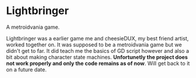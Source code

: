# Lightbringer
 A metroidvania game.

Lightbringer was a earlier game me and cheesieDUX, my best friend artist, worked together on. It was supposed to be a metroidvania game but we didn't get to far. It did teach me the basics of GD script however and also a bit about making character state machines. **Unfortunetly the project does not work properly and only the code remains as of now**. Will get back to it on a future date.
